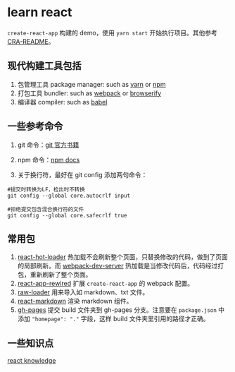 # learn react

`create-react-app` 构建的 demo，使用 `yarn start` 开始执行项目。其他参考 [CRA-README](./CRA-README.md)。

## 现代构建工具包括

1.  包管理工具 package manager: such as [yarn](https://yarnpkg.com/) or [npm](https://www.npmjs.com/)
1.  打包工具 bundler: such as [webpack](https://webpack.js.org/) or [browserify](http://browserify.org/)
1.  编译器 compiler: such as [babel](http://babeljs.io/)

## 一些参考命令

1.  git 命令：[git 官方书籍](https://git-scm.com/book/en/v2)
1.  npm 命令：[npm docs](https://docs.npmjs.com/)

1.  关于换行符，最好在 git config 添加两句命令：

```
#提交时转换为LF，检出时不转换
git config --global core.autocrlf input

#拒绝提交包含混合换行符的文件
git config --global core.safecrlf true
```

## 常用包

1.  [react-hot-loader](https://github.com/gaearon/react-hot-loader) 热加载不会刷新整个页面，只替换修改的代码，做到了页面的局部刷新。而 [webpack-dev-server](https://github.com/webpack/webpack-dev-server) 热加载是当修改代码后，代码经过打包，重新刷新了整个页面。
1.  [react-app-rewired](https://github.com/timarney/react-app-rewired) 扩展 `create-react-app` 的 webpack 配置。
1.  [raw-loader](https://github.com/webpack-contrib/raw-loader) 用来导入如 markdown、txt 文件。
1.  [react-markdown](https://github.com/rexxars/react-markdown) 渲染 markdown 组件。
1.  [gh-pages](https://github.com/tschaub/gh-pages) 提交 build 文件夹到 gh-pages 分支。注意要在 `package.json` 中添加 `"homepage": "."` 字段，这样 build 文件夹里引用的路径才正确。

## 一些知识点

[react knowledge](./React-Knowledge.md)
